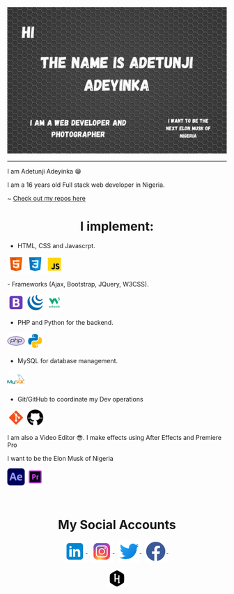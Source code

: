 <img src="https://github.com/Itzadetunji/itzadetunji/blob/main/my_github_banner.png" alt="My Profile Header Image" /> 

<hr>

I am Adetunji Adeyinka 😁

I am a 16 years old Full stack web developer in Nigeria.

~ [Check out my repos here](https://github.com/itzadetunji?tab=repositories)

<h1 align="center">I implement:</h1>


-  HTML, CSS and Javascrpt.
<p>
    <img src="https://github.com/Itzadetunji/Itzadetunji/blob/main/logo-images/icons8-html-5-96.png" alt="html5" height="40"/> 
    <img src="https://github.com/Itzadetunji/Itzadetunji/blob/main/logo-images/icons8-css3-96.png" alt="css3" height="40"/>
    <img src="https://github.com/Itzadetunji/Itzadetunji/blob/main/logo-images/icons8-javascript-96.png" alt="javascript" height="40"/>
</p>
-  Frameworks (Ajax, Bootstrap, JQuery, W3CSS).
<p> 
    <img src="https://github.com/Itzadetunji/Itzadetunji/blob/main/logo-images/icons8-bootstrap-96.png" alt="bootstrap" height="40"/> 
    <img src="https://github.com/Itzadetunji/Itzadetunji/blob/main/logo-images/icons8-jquery-100.png" alt="jquery" height="40"/>
    <img src="https://github.com/Itzadetunji/Itzadetunji/blob/main/logo-images/icons8-w3css-96.jpg" alt="w3css" height="40"/> 
</p>


-  PHP and Python for the backend.
<p>
    <img src="https://github.com/Itzadetunji/Itzadetunji/blob/main/logo-images/icons8-php-logo-80.png" alt="php" height="40"/>
    <img src="https://github.com/Itzadetunji/Itzadetunji/blob/main/logo-images/icons8-python-144.png" alt="python" height="40"/> 
</p>

-  MySQL for database management.
<p>
    <img src="https://github.com/Itzadetunji/Itzadetunji/blob/main/logo-images/icons8-mysql-logo-96.png" alt="mysql" height="40"/>
</p>


- Git/GitHub to coordinate my Dev operations
<p>
    <img src="https://github.com/Itzadetunji/Itzadetunji/blob/main/logo-images/icons8-git-96.png" alt="git" height="40"/> 
    <img src="https://github.com/Itzadetunji/Itzadetunji/blob/main/logo-images/icons8-github-50.png" alt="github" height="40"/> 
</p>


I am also a Video Editor 😎.
I make effects using After Effects and Premiere Pro

I want to be the Elon Musk of Nigeria

<p>
    <img src="https://github.com/Itzadetunji/Itzadetunji/blob/main/logo-images/icons8-after-100.jpeg" alt="after effects" height="40"/> 
    <img src="https://github.com/Itzadetunji/Itzadetunji/blob/main/logo-images/icons8-adobe-premiere-pro-96.png" alt="figma" height="40"/>
</p>
<br>

<!-- <h1 align="center">My Stats</h1> -->

<!-- <div align="center">
    <img src="https://github-readme-stats.vercel.app/api/top-langs/?username=itzadetunji&layout=compact" alt="itzadetunji" />
    &nbsp;&nbsp;
    <img src="https://github-readme-stats.vercel.app/api?username=itzadetunji&show_icons=true" alt="itzadetunji" />
</div> -->


<h1 align="center">My Social Accounts</h1>

<p align="center">
    <a href="https://www.linkedin.com/in/adetunji-adeyinka-8aa5311b9/" target="_blank"
        ><img align="center" src="https://github.com/Itzadetunji/Itzadetunji/blob/main/logo-images/icons8-linkedin-96.png" alt="Adetunji Adeyinka" height="50" />
    </a>
    &nbsp;
      <a href="https://instagram.com/itzadetunji" target="_blank">
        <img align="center" src="https://github.com/Itzadetunji/Itzadetunji/blob/main/logo-images/icons8-instagram-96.png" alt="itzadetunji" height="50" />
    </a>
    &nbsp;
    <a href="https://twitter.com/Itzadetunji1" target="_blank">
        <img align="center" src="https://github.com/Itzadetunji/Itzadetunji/blob/main/logo-images/icons8-twitter-96.png" alt="AdetunjiPeterA1" height="50" />
    </a>
    &nbsp;
    <a href="https://www.facebook.com/adetunji.adeyinka.1238" target="_blank">
        <img align="center" src="https://github.com/Itzadetunji/Itzadetunji/blob/main/logo-images/icons8-facebook-100.png" alt="Adetunji Adeyinka" height="50" />
    </a>
    &nbsp
    <br><br>
    <a href="https://www.hackerrank.com/adetunjiadeyink1" target="_blank">
        <img align="center" src="https://github.com/Itzadetunji/Itzadetunji/blob/main/logo-images/icons8-hackerrank-100.png" alt="adetunjiadeyink1" height="40" />
    </a>
</p>

